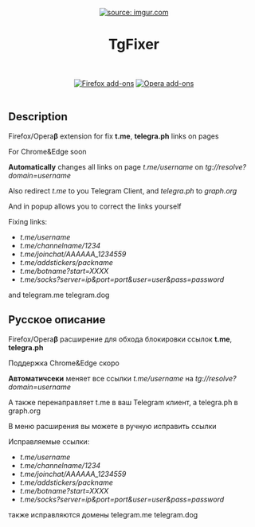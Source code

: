 
<p align="center"><a href="https://imgur.com/yQiqD1Y"><img src="https://i.imgur.com/yQiqD1Y.png?3" title="source: imgur.com" /></a></p>
<h1 align="center">TgFixer</h1>
<p align="center">
  </br></br>
  <a href="https://addons.mozilla.org/ru/firefox/addon/tgfixer/">
    <img src="https://i.imgur.com/dvof8rG.png" alt="Firefox add-ons"></a>
  <a href="https://addons.opera.com/ru/extensions/details/tgfixer/">
    <img src="https://i.imgur.com/wK10qEV.png" alt="Opera add-ons"></a>
  </br></br>
</p>

## Description
Firefox/Opera**β** extension for fix **t.me**, **telegra.ph** links on pages

For Chrome&Edge soon

**Automatically** changes all links on page *t.me/username* on *tg://resolve?domain=username*

Also redirect *t.me* to you Telegram Client, and *telegra.ph* to *graph.org*

And in popup allows you to correct the links yourself

Fixing links:

+ *t.me/username*
+ *t.me/channelname/1234*
+ *t.me/joinchat/AAAAAA_1234559*
+ *t.me/addstickers/packname*
+ *t.me/botname?start=XXXX*
+ *t.me/socks?server=ip&port=port&user=user&pass=password*

and telegram.me telegram.dog

## Русское описание

Firefox/Opera**β** расширение для обхода блокировки ссылок **t.me**, **telegra.ph**

Поддержка Chrome&Edge скоро

**Автоматичсеки** меняет все ссылки *t.me/username* на *tg://resolve?domain=username*

А также перенаправляет t.me в ваш Telegram клиент, а telegra.ph в graph.org

В меню расширения вы можете в ручную исправить ссылки

Исправляемые ссылки:

+ *t.me/username*
+ *t.me/channelname/1234*
+ *t.me/joinchat/AAAAAA_1234559*
+ *t.me/addstickers/packname*
+ *t.me/botname?start=XXXX*
+ *t.me/socks?server=ip&port=port&user=user&pass=password*

также исправляются домены telegram.me telegram.dog
